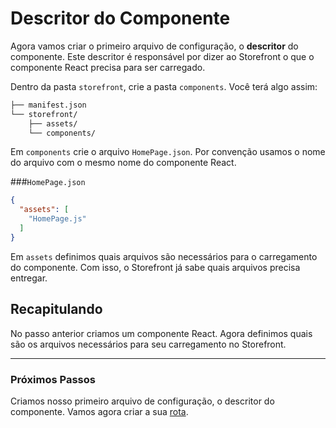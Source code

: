 # Descritor do Componente

Agora vamos criar o  primeiro arquivo de configuração, o **descritor** do componente. Este descritor é responsável por dizer ao Storefront o que o componente React precisa para ser carregado.

Dentro da pasta `storefront`, crie a pasta `components`. Você terá algo assim:

```sh
├── manifest.json
└── storefront/
    ├── assets/
    └── components/
```

Em `components` crie o arquivo `HomePage.json`. Por convenção usamos o nome do arquivo com o mesmo nome do componente React.

###`HomePage.json`

```json
{
  "assets": [
    "HomePage.js"
  ]
}
```

Em `assets` definimos quais arquivos são necessários para o carregamento do componente. Com isso, o Storefront já sabe quais arquivos precisa entregar.

## Recapitulando

No passo anterior criamos um componente React. Agora definimos quais são os arquivos necessários para seu carregamento no Storefront.

---

### Próximos Passos

Criamos nosso primeiro arquivo de configuração, o descritor do componente. Vamos agora criar a sua [rota](definicao-de-componente.md).
